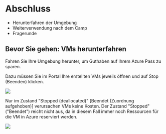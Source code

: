 # Abschluss

* Herunterfahren der Umgebung
* Weiterverwendung nach dem Camp
* Fragerunde

## Bevor Sie gehen: VMs herunterfahren

Fahren Sie Ihre Umgebung herunter, um Guthaben auf Ihrem Azure Pass zu sparen.

Dazu müssen Sie im Portal Ihre erstellten VMs jeweils öffnen und auf Stop (Beenden) klicken. 

<img src="images/stopvm.png"/>

Nur im Zustand "Stopped (deallocated)" [Beendet (Zuordnung aufgehoben)] verursachen VMs keine Kosten. Der Zustand "Stopped" ("Beendet") reicht nicht aus, 
da in diesem Fall immer noch Ressourcen für die VM in Azure reserviert werden.

<img src="images/vm_stopped_deallocated.png"/>